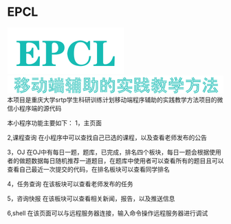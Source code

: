 # EPCL

![Image text](https://raw.githubusercontent.com/morinoalter/EPCL/master/icon/EPCL.png)
![Image text](https://raw.githubusercontent.com/morinoalter/EPCL/master/icon/jiaoxue.png)
本项目是重庆大学srtp学生科研训练计划移动端程序辅助的实践教学方法项目的微信小程序端的源代码

本小程序功能主要如下：
1，主页面

2,课程查询
  在小程序中可以查找自己已选的课程，以及查看老师发布的公告
  


3，OJ
  在OJ中有每日一题，题库，已完成，排名四个板块，每日一题会根据使用者的做题数据每日随机推荐一道题目，在题库中使用者可以查看所有的题目且可以查看自己最近一次提交的代码，在排名板块可以查看同学排名
  
  
4，任务查询
  在该板块可以查看老师发布的任务
  

5，咨询快报
  在该板块可以查看相关新闻，报告，以及推送信息
  

6,shell
  在该页面可以与远程服务器连接，输入命令操作远程服务器进行调试
